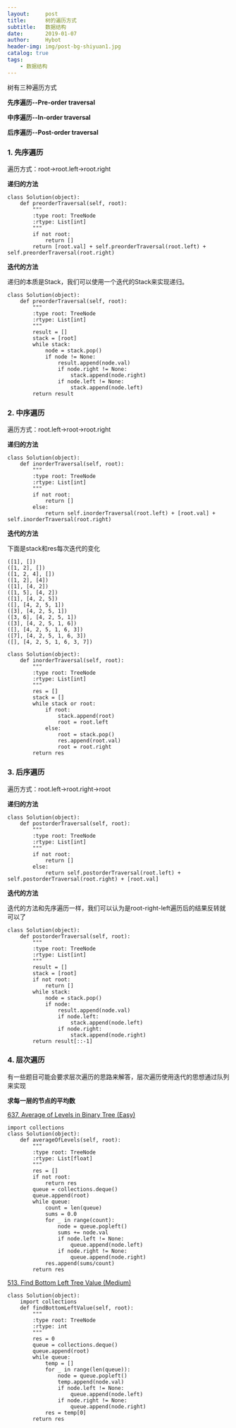 ```yaml
---
layout:     post
title:      树的遍历方式
subtitle:   数据结构
date:       2019-01-07
author:     Hybot
header-img: img/post-bg-shiyuan1.jpg
catalog: true
tags:
    - 数据结构
---
```


树有三种遍历方式

**先序遍历--Pre-order traversal**

**中序遍历--In-order traversal**

**后序遍历--Post-order traversal**

### 1. 先序遍历

遍历方式：root->root.left->root.right

**递归的方法**
```
class Solution(object):
    def preorderTraversal(self, root):
        """
        :type root: TreeNode
        :rtype: List[int]
        """
        if not root:
            return []
        return [root.val] + self.preorderTraversal(root.left) + self.preorderTraversal(root.right)
```

**迭代的方法**

递归的本质是Stack，我们可以使用一个迭代的Stack来实现递归。

```
class Solution(object):
    def preorderTraversal(self, root):
        """
        :type root: TreeNode
        :rtype: List[int]
        """
        result = []
        stack = [root]
        while stack:
            node = stack.pop()
            if node != None:
                result.append(node.val)
                if node.right != None:
                    stack.append(node.right)
                if node.left != None:
                    stack.append(node.left)
        return result
```

### 2. 中序遍历

遍历方式：root.left->root->root.right

**递归的方法**

```
class Solution(object):
    def inorderTraversal(self, root):
        """
        :type root: TreeNode
        :rtype: List[int]
        """
        if not root:
            return []
        else:
            return self.inorderTraversal(root.left) + [root.val] + self.inorderTraversal(root.right)
```

**迭代的方法**

下面是stack和res每次迭代的变化
```
([1], [])
([1, 2], [])
([1, 2, 4], [])
([1, 2], [4])
([1], [4, 2])
([1, 5], [4, 2])
([1], [4, 2, 5])
([], [4, 2, 5, 1])
([3], [4, 2, 5, 1])
([3, 6], [4, 2, 5, 1])
([3], [4, 2, 5, 1, 6])
([], [4, 2, 5, 1, 6, 3])
([7], [4, 2, 5, 1, 6, 3])
([], [4, 2, 5, 1, 6, 3, 7])
```

```
class Solution(object):
    def inorderTraversal(self, root):
        """
        :type root: TreeNode
        :rtype: List[int]
        """
        res = []
        stack = []
        while stack or root:
            if root:
                stack.append(root)
                root = root.left
            else:
                root = stack.pop()
                res.append(root.val)
                root = root.right
        return res
```

### 3. 后序遍历

遍历方式：root.left->root.right->root

**递归的方法**

```
class Solution(object):
    def postorderTraversal(self, root):
        """
        :type root: TreeNode
        :rtype: List[int]
        """
        if not root:
            return []
        else:
            return self.postorderTraversal(root.left) + self.postorderTraversal(root.right) + [root.val]
```

**迭代的方法**

迭代的方法和先序遍历一样，我们可以认为是root-right-left遍历后的结果反转就可以了

```
class Solution(object):
    def postorderTraversal(self, root):
        """
        :type root: TreeNode
        :rtype: List[int]
        """
        result = []
        stack = [root]
        if not root:
            return []
        while stack:
            node = stack.pop()
            if node:
                result.append(node.val)
                if node.left:
                    stack.append(node.left)
                if node.right:
                    stack.append(node.right)
        return result[::-1]
```

### 4. 层次遍历

有一些题目可能会要求层次遍历的思路来解答，层次遍历使用迭代的思想通过队列来实现

**求每一层的节点的平均数**

[637\. Average of Levels in Binary Tree (Easy)](https://leetcode.com/problems/average-of-levels-in-binary-tree/description/)

```
import collections
class Solution(object):
    def averageOfLevels(self, root):
        """
        :type root: TreeNode
        :rtype: List[float]
        """
        res = []
        if not root:
            return res
        queue = collections.deque()
        queue.append(root)
        while queue:
            count = len(queue)
            sums = 0.0
            for _ in range(count):
                node = queue.popleft()
                sums += node.val
                if node.left != None:
                    queue.append(node.left)
                if node.right != None:
                    queue.append(node.right)
            res.append(sums/count)
        return res
```

[513\. Find Bottom Left Tree Value (Medium)](https://leetcode.com/problems/find-bottom-left-tree-value/description/)

```
class Solution(object):
    import collections
    def findBottomLeftValue(self, root):
        """
        :type root: TreeNode
        :rtype: int
        """
        res = 0
        queue = collections.deque()
        queue.append(root)
        while queue:
            temp = []
            for _ in range(len(queue)):
                node = queue.popleft()
                temp.append(node.val)
                if node.left != None:
                    queue.append(node.left)
                if node.right != None:
                    queue.append(node.right)
            res = temp[0]
        return res
```
